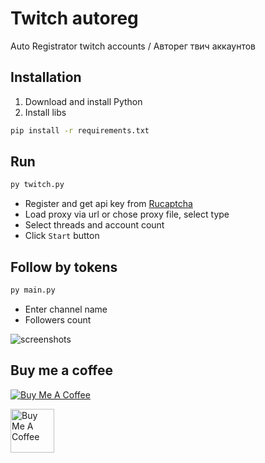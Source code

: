# Twitch autoreg

Auto Registrator twitch accounts / Авторег твич аккаунтов 

## Installation

1. Download and install Python
2. Install libs
```bash
pip install -r requirements.txt
```

## Run

```bash
py twitch.py
```
- Register and get api key from [Rucaptcha](https://rucaptcha.com?from=2897944)
- Load proxy via url or chose proxy file, select type
- Select threads and account count
- Click `Start` button

## Follow by tokens
```bash
py main.py
```
- Enter channel name
- Followers count


![screenshots](https://i.imgur.com/cPMVW1G.png)

## Buy me a coffee
<a href="https://www.buymeacoffee.com/waslost" target="_blank"><img src="https://www.buymeacoffee.com/assets/img/custom_images/orange_img.png" alt="Buy Me A Coffee"></a>

<a href="https://qiwi.com/n/WASLOST" target="_blank"><img width="70" src="https://i.imgur.com/jomb5KW.png" alt="Buy Me A Coffee"></a>






